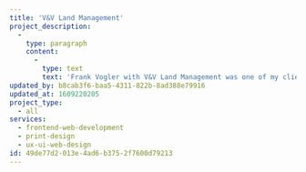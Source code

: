 ```yaml
---
title: 'V&V Land Management'
project_description:
  -
    type: paragraph
    content:
      -
        type: text
        text: 'Frank Vogler with V&V Land Management was one of my clients when I worked in the print industry. When I started ninebar, Frank reached out for my design services, having me develop print materials such as brochures, business cards, portfolios, and vehicle graphics. In the Fall of 2018, he asked for me to redesign his WordPress site and develop that new site on a platform. I used Craft CMS, Tailwind CSS, and JQuery to build that new, streamlined, and easier to consume website.'
updated_by: b8cab3f6-baa5-4311-822b-8ad388e79916
updated_at: 1609220205
project_type:
  - all
services:
  - frontend-web-development
  - print-design
  - ux-ui-web-design
id: 49de77d2-013e-4ad6-b375-2f7600d79213
---
```

